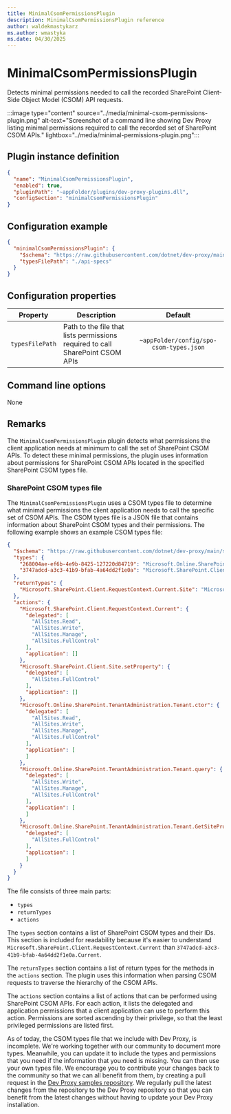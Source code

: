 ```yaml
---
title: MinimalCsomPermissionsPlugin
description: MinimalCsomPermissionsPlugin reference
author: waldekmastykarz
ms.author: wmastyka
ms.date: 04/30/2025
---
```


# MinimalCsomPermissionsPlugin

Detects minimal permissions needed to call the recorded SharePoint Client-Side Object Model (CSOM) API requests.

:::image type="content" source="../media/minimal-csom-permissions-plugin.png" alt-text="Screenshot of a command line showing Dev Proxy listing minimal permissions required to call the recorded set of SharePoint CSOM APIs." lightbox="../media/minimal-permissions-plugin.png":::

## Plugin instance definition

```json
{
  "name": "MinimalCsomPermissionsPlugin",
  "enabled": true,
  "pluginPath": "~appFolder/plugins/dev-proxy-plugins.dll",
  "configSection": "minimalCsomPermissionsPlugin"
}
```

## Configuration example

```json
{
  "minimalCsomPermissionsPlugin": {
    "$schema": "https://raw.githubusercontent.com/dotnet/dev-proxy/main/schemas/v0.27.0/minimalcsompermissionsplugin.schema.json",
    "typesFilePath": "./api-specs"
  }
}
```

## Configuration properties

| Property | Description | Default |
|----------|-------------|:-------:|
| `typesFilePath` | Path to the file that lists permissions required to call SharePoint CSOM APIs | `~appFolder/config/spo-csom-types.json` |

## Command line options

None

## Remarks

The `MinimalCsomPermissionsPlugin` plugin detects what permissions the client application needs at minimum to call the set of SharePoint CSOM APIs. To detect these minimal permissions, the plugin uses information about permissions for SharePoint CSOM APIs located in the specified SharePoint CSOM types file.

### SharePoint CSOM types file

The `MinimalCsomPermissionsPlugin` uses a CSOM types file to determine what minimal permissions the client application needs to call the specific set of CSOM APIs. The CSOM types file is a JSON file that contains information about SharePoint CSOM types and their permissions. The following example shows an example CSOM types file:

```json
{
  "$schema": "https://raw.githubusercontent.com/dotnet/dev-proxy/main/schemas/v0.27.0/minimalcsompermissions.types.schema.json",
  "types": {
    "268004ae-ef6b-4e9b-8425-127220d84719": "Microsoft.Online.SharePoint.TenantAdministration.Tenant",
    "3747adcd-a3c3-41b9-bfab-4a64dd2f1e0a": "Microsoft.SharePoint.Client.RequestContext"
  },
  "returnTypes": {
    "Microsoft.SharePoint.Client.RequestContext.Current.Site": "Microsoft.SharePoint.Client.Site"
  },
  "actions": {
    "Microsoft.SharePoint.Client.RequestContext.Current": {
      "delegated": [
        "AllSites.Read",
        "AllSites.Write",
        "AllSites.Manage",
        "AllSites.FullControl"
      ],
      "application": []
    },
    "Microsoft.SharePoint.Client.Site.setProperty": {
      "delegated": [
        "AllSites.FullControl"
      ],
      "application": []
    },
    "Microsoft.Online.SharePoint.TenantAdministration.Tenant.ctor": {
      "delegated": [
        "AllSites.Read",
        "AllSites.Write",
        "AllSites.Manage",
        "AllSites.FullControl"
      ],
      "application": [
      ]
    },
    "Microsoft.Online.SharePoint.TenantAdministration.Tenant.query": {
      "delegated": [
        "AllSites.Write",
        "AllSites.Manage",
        "AllSites.FullControl"
      ],
      "application": [
      ]
    },
    "Microsoft.Online.SharePoint.TenantAdministration.Tenant.GetSitePropertiesFromSharePointByFilters": {
      "delegated": [
        "AllSites.FullControl"
      ],
      "application": [
      ]
    }
  }
}
```

The file consists of three main parts:

- `types`
- `returnTypes`
- `actions`

The `types` section contains a list of SharePoint CSOM types and their IDs. This section is included for readability because it's easier to understand `Microsoft.SharePoint.Client.RequestContext.Current` than `3747adcd-a3c3-41b9-bfab-4a64dd2f1e0a.Current`.

The `returnTypes` section contains a list of return types for the methods in the `actions` section. The plugin uses this information when parsing CSOM requests to traverse the hierarchy of the CSOM APIs.

The `actions` section contains a list of actions that can be performed using SharePoint CSOM APIs. For each action, it lists the delegated and application permissions that a client application can use to perform this action. Permissions are sorted ascending by their privilege, so that the least privileged permissions are listed first.

As of today, the CSOM types file that we include with Dev Proxy, is incomplete. We're working together with our community to document more types. Meanwhile, you can update it to include the types and permissions that you need if the information that you need is missing. You can then use your own types file. We encourage you to contribute your changes back to the community so that we can all benefit from them, by creating a pull request in the [Dev Proxy samples repository](https://github.com/pnp/proxy-samples/tree/main/samples/sharepoint-api-minimal-permissions). We regularly pull the latest changes from the repository to the Dev Proxy repository so that you can benefit from the latest changes without having to update your Dev Proxy installation.

